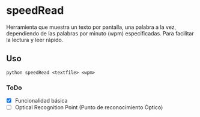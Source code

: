 
# speedRead

Herramienta que muestra un texto por pantalla, una palabra a la vez, dependiendo de las palabras por minuto (wpm) especificadas.
Para facilitar la lectura y leer rápido.

## Uso

``python speedRead <textfile> <wpm>``

### ToDo

- [X] Funcionalidad básica
- [ ] Optical Recognition Point (Punto de reconocimiento Óptico)
